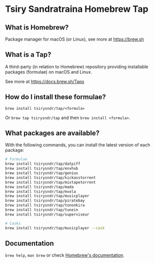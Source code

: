 # Tsiry Sandratraina Homebrew Tap

## What is Homebrew?

Package manager for macOS (or Linux), see more at https://brew.sh

## What is a Tap?

A third-party (in relation to Homebrew) repository providing installable
packages (formulae) on macOS and Linux.

See more at https://docs.brew.sh/Taps

## How do I install these formulae?

`brew install tsirysndr/tap/<formula>`

Or `brew tap tsirysndr/tap` and then `brew install <formula>`.

## What packages are available?

With the following commands, you can install the latest version of each package:
```sh
# Formulae
brew install tsirysndr/tap/datpiff
brew install tsirysndr/tap/envhub
brew install tsirysndr/tap/genius
brew install tsirysndr/tap/kickasstorrent
brew install tsirysndr/tap/mixtapetorrent
brew install tsirysndr/tap/mada
brew install tsirysndr/tap/mvola
brew install tsirysndr/tap/musicplayer
brew install tsirysndr/tap/piratebay
brew install tsirysndr/tap/tononkira
brew install tsirysndr/tap/tunein
brew install tsirysndr/tap/superviseur

# Casks
brew install tsirysndr/tap/musicplayer --cask
```

## Documentation

`brew help`, `man brew` or check [Homebrew's documentation](https://docs.brew.sh).
